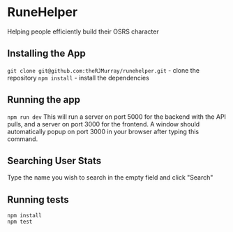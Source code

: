 # RuneHelper
Helping people efficiently build their OSRS character

## Installing the App
`git clone git@github.com:theRJMurray/runehelper.git`  - clone the repository
`npm install` - install the dependencies

## Running the app
`npm run dev`
This will run a server on port 5000 for the backend with the API pulls, and a server on port 3000 for the frontend. A window should automatically popup on port 3000 in your browser after typing this command.

## Searching User Stats
Type the name you wish to search in the empty field and click "Search"

## Running tests
`npm install`  
`npm test`
